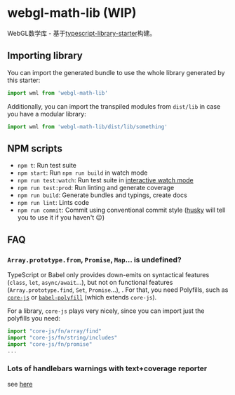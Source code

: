 # webgl-math-lib (WIP)

WebGL数学库 - 基于[typescript-library-starter](https://github.com/alexjoverm/typescript-library-starter)构建。

## Importing library

You can import the generated bundle to use the whole library generated by this starter:

```javascript
import wml from 'webgl-math-lib'
```

Additionally, you can import the transpiled modules from `dist/lib` in case you have a modular library:

```javascript
import wml from 'webgl-math-lib/dist/lib/something'
```

## NPM scripts

- `npm t`: Run test suite
- `npm start`: Run `npm run build` in watch mode
- `npm run test:watch`: Run test suite in [interactive watch mode](http://facebook.github.io/jest/docs/cli.html#watch)
- `npm run test:prod`: Run linting and generate coverage
- `npm run build`: Generate bundles and typings, create docs
- `npm run lint`: Lints code
- `npm run commit`: Commit using conventional commit style ([husky](https://github.com/typicode/husky) will tell you to use it if you haven't :wink:)

## FAQ

### `Array.prototype.from`, `Promise`, `Map`... is undefined?

TypeScript or Babel only provides down-emits on syntactical features (`class`, `let`, `async/await`...), but not on functional features (`Array.prototype.find`, `Set`, `Promise`...), . For that, you need Polyfills, such as [`core-js`](https://github.com/zloirock/core-js) or [`babel-polyfill`](https://babeljs.io/docs/usage/polyfill/) (which extends `core-js`).

For a library, `core-js` plays very nicely, since you can import just the polyfills you need:

```javascript
import "core-js/fn/array/find"
import "core-js/fn/string/includes"
import "core-js/fn/promise"
...
```

### Lots of handlebars warnings with text+coverage reporter

see [here](https://github.com/facebook/jest/issues/9396#issuecomment-573672856)
